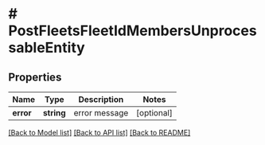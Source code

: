 # # PostFleetsFleetIdMembersUnprocessableEntity

## Properties

Name | Type | Description | Notes
------------ | ------------- | ------------- | -------------
**error** | **string** | error message | [optional]

[[Back to Model list]](../../README.md#models) [[Back to API list]](../../README.md#endpoints) [[Back to README]](../../README.md)
